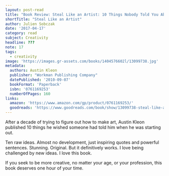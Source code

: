 ```yaml
---
layout: post-read
title: "Book Review: Steal Like an Artist: 10 Things Nobody Told You About Being Creative"
shortTitle: "Steal Like an Artist"
author: Julien Sobczak
date: '2017-04-17'
category: read
subject: Creativity
headline: ???
note: 17
tags:
  - creativity
image: 'https://images.gr-assets.com/books/1404576602l/13099738.jpg'
metadata:
  authors: Austin Kleon
  publisher: "Workman Publishing Company"
  datePublished: '2010-09-07'
  bookFormat: 'Paperback'
  isbn: '0761169253'
  numberOfPages: 160
links:
  amazon: 'https://www.amazon.com/gp/product/0761169253/'
  goodreads: 'https://www.goodreads.com/book/show/13099738-steal-like-an-artist'
---
```


After a decade of trying to figure out how to make art, Austin Kleon published 10 things he wished someone had told him when he was starting out.

Ten raw ideas. Almost no development, just inspiring quotes and powerful sentences. Stunning. Original. But it definitively works. I love being challenged by new ideas. I love this book.

If you seek to be more creative, no matter your age, or your profession, this book deserves one hour of your time.
